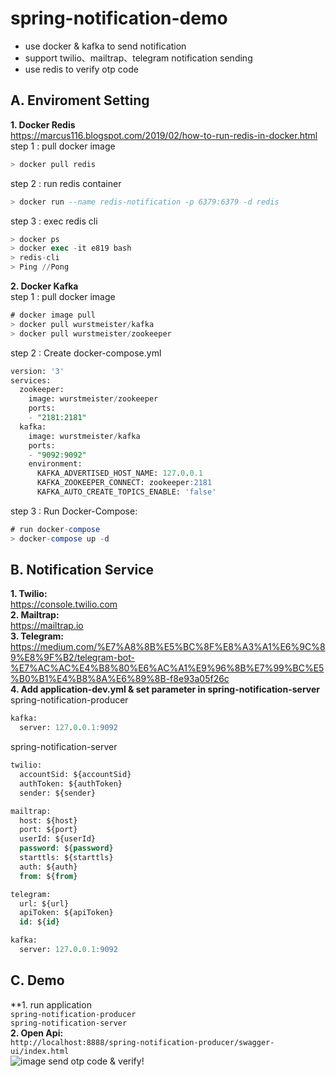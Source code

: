 # spring-notification-demo
* use docker & kafka to send notification
* support twilio、mailtrap、telegram notification sending
* use redis to verify otp code

**A. Enviroment Setting**  
---
**1. Docker Redis**  
https://marcus116.blogspot.com/2019/02/how-to-run-redis-in-docker.html  
step 1 : pull docker image
```sql
> docker pull redis
```
step 2 : run redis container
```sql
> docker run --name redis-notification -p 6379:6379 -d redis
```
step 3 : exec redis cli
```sql
> docker ps
> docker exec -it e819 bash
> redis-cli
> Ping //Pong
```

**2. Docker Kafka**  
step 1 : pull docker image
```sql
# docker image pull
> docker pull wurstmeister/kafka
> docker pull wurstmeister/zookeeper
```  
step 2 : Create docker-compose.yml
```sql
version: '3'
services:
  zookeeper:
    image: wurstmeister/zookeeper
    ports:
    - "2181:2181"
  kafka:
    image: wurstmeister/kafka
    ports:
    - "9092:9092"
    environment:
      KAFKA_ADVERTISED_HOST_NAME: 127.0.0.1
      KAFKA_ZOOKEEPER_CONNECT: zookeeper:2181
      KAFKA_AUTO_CREATE_TOPICS_ENABLE: 'false'
```
step 3 : Run Docker-Compose:
```sql
# run docker-compose
> docker-compose up -d
```

**B. Notification Service**  
---
**1. Twilio:**  
https://console.twilio.com  
**2. Mailtrap:**  
https://mailtrap.io  
**3. Telegram:**  
https://medium.com/%E7%A8%8B%E5%BC%8F%E8%A3%A1%E6%9C%89%E8%9F%B2/telegram-bot-%E7%AC%AC%E4%B8%80%E6%AC%A1%E9%96%8B%E7%99%BC%E5%B0%B1%E4%B8%8A%E6%89%8B-f8e93a05f26c  
**4. Add application-dev.yml & set parameter in spring-notification-server**  
spring-notification-producer  
```sql
kafka:
  server: 127.0.0.1:9092
```
spring-notification-server  
```sql
twilio:
  accountSid: ${accountSid}
  authToken: ${authToken}
  sender: ${sender}

mailtrap:
  host: ${host}
  port: ${port}
  userId: ${userId}
  password: ${password}
  starttls: ${starttls}
  auth: ${auth}
  from: ${from}

telegram:
  url: ${url}
  apiToken: ${apiToken}
  id: ${id}

kafka:
  server: 127.0.0.1:9092
```

**C. Demo**  
---
**1. run application  
```spring-notification-producer```  
```spring-notification-server```   
**2. Open Api:**  
```http://localhost:8888/spring-notification-producer/swagger-ui/index.html```  
![image](https://github.com/st801026bill/spring-notification-demo/blob/master/image/openapi.png)
send otp code & verify!
